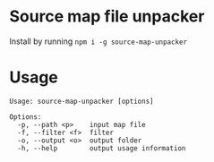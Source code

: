 # Source map file unpacker

Install by running `npm i -g source-map-unpacker`

# Usage

```
Usage: source-map-unpacker [options]

Options:
  -p, --path <p>    input map file
  -f, --filter <f>  filter
  -o, --output <o>  output folder
  -h, --help        output usage information
```
